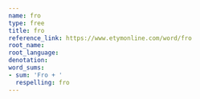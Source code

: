 ```yaml
---
name: fro
type: free
title: fro
reference_link: https://www.etymonline.com/word/fro
root_name: 
root_language: 
denotation: 
word_sums:
- sum: 'Fro + '
  respelling: fro
---
```


